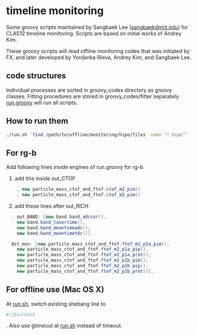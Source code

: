 # timeline monitoring

Some groovy scripts maintained by Sangbaek Lee (sangbaek@mit.edu) for CLAS12 timeline monitoring. Scripts are based on initial works of Andrey Kim.

These groovy scripts will read offline monitoring codes that was initiated by FX, and later developed by Yordanka Illieva, Andrey Kim, and Sangbaek Lee.

## code structures

Individual processes are sorted in groovy_codes directory as groovy classes.
Fitting procedures are stored in groovy_codes/fitter separately.
[run.groovy](run.groovy) will run all scripts.

## How to run them

```bash
./run.sh `find /path/to/offline/monitoring/hipo/files -name "*.hipo"`
```

## For rg-b

Add following lines inside engines of run.groovy for rg-b.

1. add this inside out_CTOF

```groovy
    , new particle_mass_ctof_and_ftof.ctof_m2_pim()
    , new particle_mass_ctof_and_ftof.ctof_m2_pim()
```

2. add these lines after out_RICH

```groovy
  , out_BAND: [new band.band_adccor(),
    new band.band_lasertime(),
    new band.band_meantimeadc(),
    new band.band_meantimetdc()],

  dst_mon: [new particle_mass_ctof_and_ftof.ftof_m2_p1a_pim(),
    new particle_mass_ctof_and_ftof.ftof_m2_p1a_pip(),
    new particle_mass_ctof_and_ftof.ftof_m2_p1a_prot(),
    new particle_mass_ctof_and_ftof.ftof_m2_p1b_pim(),
    new particle_mass_ctof_and_ftof.ftof_m2_p1b_pip(),
    new particle_mass_ctof_and_ftof.ftof_m2_p1b_prot()],
```

## For offline use (Mac OS X)

At [run.sh](run.sh), switch existing shebang line to
```bash
#!/bin/bash
```
. Also use gtimeout at [run.sh](run.sh) instead of timeout.